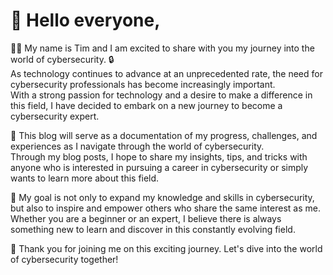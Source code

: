 # 👋 Hello everyone,

👨‍💻 My name is Tim and I am excited to share with you my journey into the world of cybersecurity. 🔒  
As technology continues to advance at an unprecedented rate, the need for cybersecurity professionals has become increasingly important.  
With a strong passion for technology and a desire to make a difference in this field, I have decided to embark on a new journey to become a cybersecurity expert.

📝 This blog will serve as a documentation of my progress, challenges, and experiences as I navigate through the world of cybersecurity.  
Through my blog posts, I hope to share my insights, tips, and tricks with anyone who is interested in pursuing a career in cybersecurity or simply wants to learn more about this field.

💪 My goal is not only to expand my knowledge and skills in cybersecurity, but also to inspire and empower others who share the same interest as me.  
Whether you are a beginner or an expert, I believe there is always something new to learn and discover in this constantly evolving field.

🙏 Thank you for joining me on this exciting journey. Let's dive into the world of cybersecurity together!
